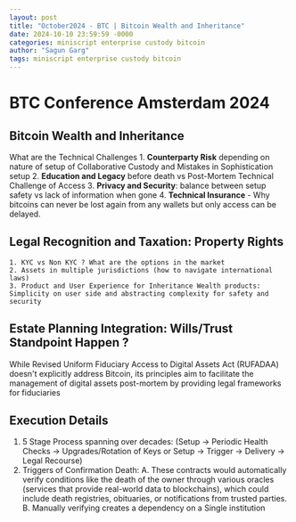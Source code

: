 ```yaml
---
layout: post
title: "October2024 - BTC | Bitcoin Wealth and Inheritance"
date: 2024-10-10 23:59:59 -0000
categories: miniscript enterprise custody bitcoin
author: "Sagun Garg"
tags: miniscript enterprise custody bitcoin
---
```


# BTC Conference Amsterdam 2024

## Bitcoin Wealth and Inheritance

What are the Technical Challenges
    1. **Counterparty Risk** depending on nature of setup of Collaborative Custody and Mistakes in Sophistication setup
    2. **Education and Legacy** before death vs Post-Mortem Technical Challenge of Access 
    3. **Privacy and Security**: balance between setup safety vs lack of information when gone
    4. **Technical Insurance** - Why bitcoins can never be lost again from any wallets but only access can be delayed. 

## Legal Recognition and Taxation: Property Rights 
    1. KYC vs Non KYC ? What are the options in the market
    2. Assets in multiple jurisdictions (how to navigate international laws)
    3. Product and User Experience for Inheritance Wealth products: Simplicity on user side and abstracting complexity for safety and security

## Estate Planning Integration: Wills/Trust Standpoint Happen ? 
While Revised Uniform Fiduciary Access to Digital Assets Act (RUFADAA) doesn't explicitly address Bitcoin, its principles aim to facilitate the management of digital assets post-mortem by providing legal frameworks for fiduciaries

## Execution Details 
1. 5 Stage Process spanning over decades: (Setup → Periodic Health Checks → Upgrades/Rotation of Keys or Setup → Trigger →  Delivery → Legal Recourse)
2. Triggers of Confirmation Death: 
    A. These contracts would automatically verify conditions like the death of the owner through various oracles (services that provide real-world data to blockchains), which could include death registries, obituaries, or notifications from trusted parties.
    B. Manually verifying creates a dependency on a Single institution 
